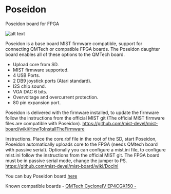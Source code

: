 # Poseidon
Poseidon board for FPGA

![alt text](https://i.postimg.cc/3J4Hh5Cq/IMG20231017222956.jpg)

Poseidon is a base board MIST firmware compatible, support for connecting QMTech or compatible FPGA boards.
The Poseidon daughter board enables all of these options to the QMTech board.
- Upload core from SD.
- MIST firmware supported.
- 4 USB Ports.
- 2 DB9 joystick ports (Atari standard).
- I2S chip sound.
- VGA DAC 6 bits.
- Overvoltage and overcurrent protection.
- 80 pin expansion port.

Poseidon is delivered with the firmware installed, to update the firmware follow the instructions from the official MIST git (The official MIST firmware files are compatible with Poseidon).
https://github.com/mist-devel/mist-board/wiki/HowToInstallTheFirmware

Instructions.
Place the core.rbf file in the root of the SD, start Poseidon, Poseidon automatically uploads core to the FPGA (needs QMtech board with passive serial).
Optionally you can configure a mist.ini file, to configure mist.ini follow the instructions from the official MIST git.
The FPGA board must be in passive serial mode, change the jumper to PS.
https://github.com/mist-devel/mist-board/wiki/DocIni

You can buy Poseidon board [here](https://manuferhi.com/p/poseidon-motherboard)



Known compatible boards - [QMTech CycloneIV EP4CGX150 - ](https://es.aliexpress.com/item/1005004065727282.html?spm=a2g0o.store_pc_groupList.8148356.3.254577a24VMAg9&pdp_npi=4%40dis%21EUR%21%E2%82%AC%2092%2C65%21%E2%82%AC%2092%2C65%21%21%2198.81%2198.81%21%40211b88ee17030282752154763ef215%2112000027923175398%21sh%21ES%21130548741%21)
